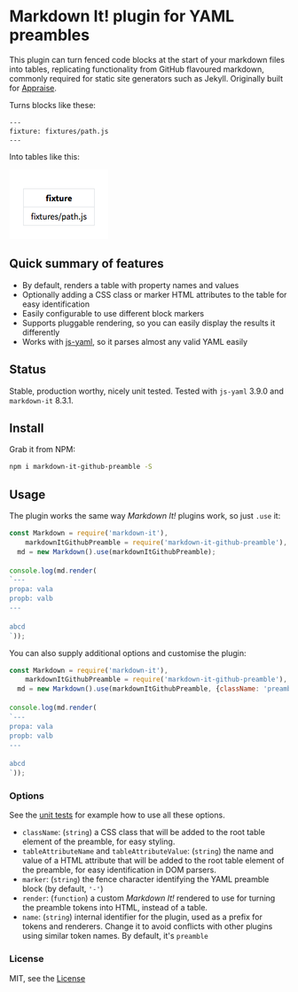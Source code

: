 # Markdown It! plugin for YAML preambles

This plugin can turn fenced code blocks at the start of your markdown files into tables, replicating functionality from GitHub flavoured markdown, commonly required for static site generators such as Jekyll. Originally built for [Appraise](https://github.com/gojko/appraise).

Turns blocks like these:

```
---
fixture: fixtures/path.js
---
```

Into tables like this:

![](preamble.png)

## Quick summary of features

* By default, renders a table with property names and values 
* Optionally adding a CSS class or marker HTML attributes to the table for easy identification
* Easily configurable to use different block markers
* Supports pluggable rendering, so you can easily display the results it differently
* Works with [js-yaml](https://github.com/nodeca/js-yaml), so it parses almost any valid YAML easily

## Status

Stable, production worthy, nicely unit tested. Tested with `js-yaml` 3.9.0 and `markdown-it` 8.3.1.


## Install

Grab it from NPM:

```bash
npm i markdown-it-github-preamble -S
```

## Usage

The plugin works the same way _Markdown It!_ plugins work, so just `.use` it:

```js
const Markdown = require('markdown-it'),
	markdownItGithubPreamble = require('markdown-it-github-preamble'),
  md = new Markdown().use(markdownItGithubPreamble);

console.log(md.render(
`---
propa: vala
propb: valb
---

abcd
`));
```

You can also supply additional options and customise the plugin:

```js
const Markdown = require('markdown-it'),
	markdownItGithubPreamble = require('markdown-it-github-preamble'),
  md = new Markdown().use(markdownItGithubPreamble, {className: 'preamble'});

console.log(md.render(
`---
propa: vala
propb: valb
---

abcd
`));
```


### Options

See the [unit tests](tests/markdown-it-github-preamble-spec.js) for example how to use all these options.

* `className`: (`string`) a CSS class that will be added to the root table element of the preamble, for easy styling. 
* `tableAttributeName` and `tableAttributeValue`: (`string`) the name and value of a HTML attribute that will be added to the root table element of the preamble, for easy identification in DOM parsers.
* `marker`: (`string`) the fence character identifying the YAML preamble block (by default, `'-'`)
* `render`: (`function`) a custom _Markdown It!_ rendered to use for turning the preamble tokens into HTML, instead of a table. 
* `name`: (`string`) internal identifier for the plugin, used as a prefix for tokens and renderers. Change it to avoid conflicts with other plugins using similar token names. By default, it's `preamble`

### License

MIT, see the [License](LICENSE)




